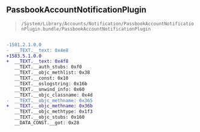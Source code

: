 ## PassbookAccountNotificationPlugin

> `/System/Library/Accounts/Notification/PassbookAccountNotificationPlugin.bundle/PassbookAccountNotificationPlugin`

```diff

-1581.2.1.0.0
-  __TEXT.__text: 0x4e8
+1583.5.1.0.0
+  __TEXT.__text: 0x4f8
   __TEXT.__auth_stubs: 0xf0
   __TEXT.__objc_methlist: 0x38
   __TEXT.__const: 0x10
   __TEXT.__oslogstring: 0x16b
   __TEXT.__unwind_info: 0x60
   __TEXT.__objc_classname: 0x4d
-  __TEXT.__objc_methname: 0x365
+  __TEXT.__objc_methname: 0x36b
   __TEXT.__objc_methtype: 0x1f3
   __TEXT.__objc_stubs: 0x160
   __DATA_CONST.__got: 0x28

```
